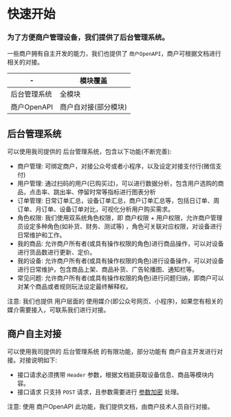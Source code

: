 # 快速开始

### 为了方便商户管理设备，我们提供了后台管理系统。

一些商户拥有自主开发的能力，我们也提供了 `商户OpenAPI`，商户可根据文档进行相关的对接。

| -         | 模块覆盖        |
|-----------|-------------|
| 后台管理系统    | 全模块         |
| 商户OpenAPI | 商户自对接(部分模块) |

## 后台管理系统

可以使用我司提供的 后台管理系统，包含以下功能(不断完善):

+ 商户管理: 可绑定商户，对接公众号或者小程序，以及设定对接支付行(微信支付)
+ 用户管理: 通过扫码的用户(已购买过)，可以进行数据分析，包含用户选购的商品，点击率、跳出率、停留时常等指标进行图表分析
+ 订单管理: 日常订单汇总，设备订单汇总，商户订单汇总等，包括日订单、周订单、月订单、设备订单对比，可视化分析用户购买需求。
+ 角色权限: 我们使用双系统角色权限，即 商户权限 + 用户权限，允许商户管理员设定多种角色(如补货、财务、测试等)
  ，角色可关联对应权限，对设备进行日常维护和工作。
+ 我的商品: 允许商户所有者(或具有操作权限的角色)进行商品操作，可以对设备进行货品数进行更新、定价。
+ 我的设备: 允许商户所有者(或具有操作权限的角色)进行设备操作，可以对设备进行日常维护，包含商品上架、商品补货、广告轮播图、通知栏等。
+ 常见问题: 允许商户所有者(或具有操作权限的角色)进行问题归纳，即商户可以对某个商品或者规则玩法设定最终解释权。

注意: 我们也提供 用户层面的 使用媒介(即公众号网页、小程序)，如果您有相关的媒介需要接入，可联系我们进行对接。

## 商户自主对接

可以使用我司提供的 后台管理系统 的有限功能，部分功能有 商户自主开发进行对接。对接说明如下:

+ 接口请求必须携带 `Header` 参数，根据文档能获取设备信息、商品等模块内容。
+ 接口请求 只支持 `POST` 请求，且参数需要进行 [参数加密](access_sign) 处理。

注意: 使用 商户OpenAPI 此功能，我们提供文档，由商户技术人员自行对接。